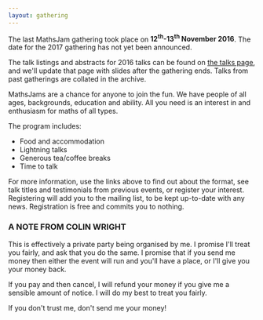 ```yaml
---
layout: gathering
---
```


The last MathsJam gathering took place on **12<sup>th</sup>-13<sup>th</sup> November 2016**. The date for the 2017 gathering has not yet been announced.

The talk listings and abstracts for 2016 talks can be found on [the talks page]({{site.url}}gathering/2016/talks), and we'll update that page with slides after the gathering ends. Talks from past gatherings are collated in the archive.

MathsJams are a chance for anyone to join the fun. We have people of all ages, backgrounds, education and ability. All you need is an interest in and enthusiasm for maths of all types.

The program includes:

* Food and accommodation
* Lightning talks
* Generous tea/coffee breaks
* Time to talk

For more information, use the links above to find out about the format, see talk titles and testimonials from previous events, or register your interest. Registering will add you to the mailing list, to be kept up-to-date with any news. Registration is free and commits you to nothing.

### A NOTE FROM COLIN WRIGHT

This is effectively a private party being organised by me. I promise I'll treat you fairly, and ask that you do the same. I promise that if you send me money then either the event will run and you'll have a place, or I'll give you your money back.

If you pay and then cancel, I will refund your money if you give me a sensible amount of notice. I will do my best to treat you fairly.

If you don't trust me, don't send me your money!

